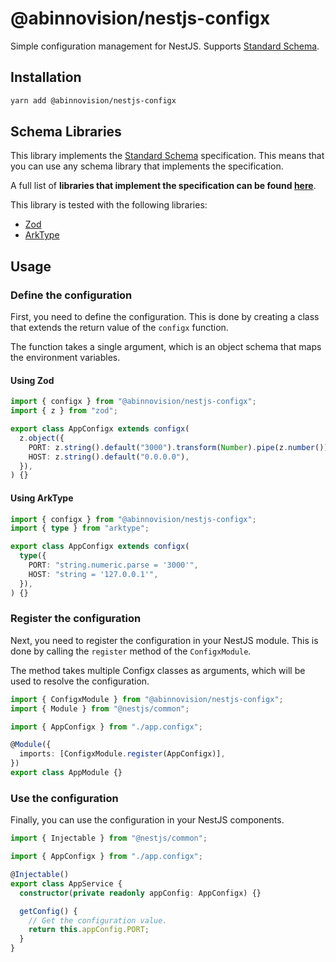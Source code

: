 # @abinnovision/nestjs-configx

Simple configuration management for NestJS.
Supports [Standard Schema](https://standardschema.dev/).

## Installation

```bash
yarn add @abinnovision/nestjs-configx
```

## Schema Libraries

This library implements the [Standard Schema](https://standardschema.dev/)
specification. This means that you can use any schema library that implements
the specification.

A full list of **libraries that implement the specification can be found
[here](https://standardschema.dev/#what-schema-libraries-implement-the-spec)**.

This library is tested with the following libraries:

- [Zod](https://github.com/colinhacks/zod)
- [ArkType](https://github.com/arktypeio/arktype)

## Usage

### Define the configuration

First, you need to define the configuration. This is done by creating a class
that extends the return value of the `configx` function.

The function takes a single argument, which is an object schema that maps the
environment variables.

#### Using Zod

```typescript
import { configx } from "@abinnovision/nestjs-configx";
import { z } from "zod";

export class AppConfigx extends configx(
  z.object({
    PORT: z.string().default("3000").transform(Number).pipe(z.number()),
    HOST: z.string().default("0.0.0.0"),
  }),
) {}
```

#### Using ArkType

```typescript
import { configx } from "@abinnovision/nestjs-configx";
import { type } from "arktype";

export class AppConfigx extends configx(
  type({
    PORT: "string.numeric.parse = '3000'",
    HOST: "string = '127.0.0.1'",
  }),
) {}
```

### Register the configuration

Next, you need to register the configuration in your NestJS module. This is
done by calling the `register` method of the `ConfigxModule`.

The method takes multiple Configx classes as arguments, which will be used to
resolve the configuration.

```typescript
import { ConfigxModule } from "@abinnovision/nestjs-configx";
import { Module } from "@nestjs/common";

import { AppConfigx } from "./app.configx";

@Module({
  imports: [ConfigxModule.register(AppConfigx)],
})
export class AppModule {}
```

### Use the configuration

Finally, you can use the configuration in your NestJS components.

```typescript
import { Injectable } from "@nestjs/common";

import { AppConfigx } from "./app.configx";

@Injectable()
export class AppService {
  constructor(private readonly appConfig: AppConfigx) {}

  getConfig() {
    // Get the configuration value.
    return this.appConfig.PORT;
  }
}
```

